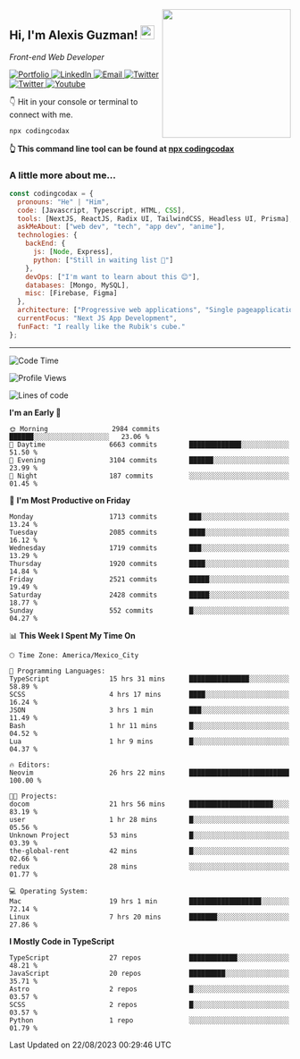 <img align='right' src="https://media.giphy.com/media/M9gbBd9nbDrOTu1Mqx/giphy.gif" width="230">
<h2>Hi, I'm Alexis Guzman! <img src="https://media.giphy.com/media/hvRJCLFzcasrR4ia7z/giphy.gif" width="25px"></h2>
<p><em>Front-end Web Developer</em></p>

<p>
  <a href='https://www.codingcodax.dev' target='_blank'>
    <img alt='Portfolio' src='https://img.shields.io/badge/Portfolio-black?logo=vercel&style=flat-square'>
  </a>
  <a href='https://linkedin.com/in/codingcodax' target='_blank'>
    <img alt='LinkedIn' src='https://img.shields.io/badge/LinkedIn-black?logo=LinkedIn&style=flat-square'>
  </a>
  <a href='mailto:codingcodax@gmail.com' target='_blank'>
    <img alt='Email' src='https://img.shields.io/badge/Email-black?logo=Gmail&style=flat-square'>
  </a>
  <a href='https://twitter.com/codingcodax' target='_blank'>
    <img alt='Twitter' src='https://img.shields.io/badge/Twitter-black?logo=Twitter&style=flat-square'>
  </a>
  <a href='https://www.instagram.com/codingcodax' target='_blank'>
    <img alt='Twitter' src='https://img.shields.io/badge/Instagram-black?logo=Instagram&style=flat-square'>
  </a>
  <a href='https://www.youtube.com/@codingcodax' target='_blank'>
    <img alt='Youtube' src='https://img.shields.io/badge/YouTube-black?logo=Youtube&style=flat-square'>
  </a>
</p>

👇 Hit in your console or terminal to connect with me.

```bash
npx codingcodax 
```
**👆 This command line tool can be found at [npx codingcodax](https://github.com/codingcodax/npx-codingcodax)**

<h3>A little more about me...</h3>

```javascript
const codingcodax = {
  pronouns: "He" | "Him",
  code: [Javascript, Typescript, HTML, CSS],
  tools: [NextJS, ReactJS, Radix UI, TailwindCSS, Headless UI, Prisma],
  askMeAbout: ["web dev", "tech", "app dev", "anime"],
  technologies: {
    backEnd: {
      js: [Node, Express],
      python: ["Still in waiting list 🥲"]
    },
    devOps: ["I'm want to learn about this 😊"],
    databases: [Mongo, MySQL],
    misc: [Firebase, Figma]
  },
  architecture: ["Progressive web applications", "Single pageapplications"],
  currentFocus: "Next JS App Development",
  funFact: "I really like the Rubik's cube."
};
```

---

<!--START_SECTION:waka-->
![Code Time](http://img.shields.io/badge/Code%20Time-1%2C644%20hrs%204%20mins-blue)

![Profile Views](http://img.shields.io/badge/Profile%20Views-16-blue)

![Lines of code](https://img.shields.io/badge/From%20Hello%20World%20I%27ve%20Written-8.1%20million%20lines%20of%20code-blue)

**I'm an Early 🐤** 

```text
🌞 Morning                2984 commits        ██████░░░░░░░░░░░░░░░░░░░   23.06 % 
🌆 Daytime                6663 commits        █████████████░░░░░░░░░░░░   51.50 % 
🌃 Evening                3104 commits        ██████░░░░░░░░░░░░░░░░░░░   23.99 % 
🌙 Night                  187 commits         ░░░░░░░░░░░░░░░░░░░░░░░░░   01.45 % 
```
📅 **I'm Most Productive on Friday** 

```text
Monday                   1713 commits        ███░░░░░░░░░░░░░░░░░░░░░░   13.24 % 
Tuesday                  2085 commits        ████░░░░░░░░░░░░░░░░░░░░░   16.12 % 
Wednesday                1719 commits        ███░░░░░░░░░░░░░░░░░░░░░░   13.29 % 
Thursday                 1920 commits        ████░░░░░░░░░░░░░░░░░░░░░   14.84 % 
Friday                   2521 commits        █████░░░░░░░░░░░░░░░░░░░░   19.49 % 
Saturday                 2428 commits        █████░░░░░░░░░░░░░░░░░░░░   18.77 % 
Sunday                   552 commits         █░░░░░░░░░░░░░░░░░░░░░░░░   04.27 % 
```


📊 **This Week I Spent My Time On** 

```text
🕑︎ Time Zone: America/Mexico_City

💬 Programming Languages: 
TypeScript               15 hrs 31 mins      ███████████████░░░░░░░░░░   58.89 % 
SCSS                     4 hrs 17 mins       ████░░░░░░░░░░░░░░░░░░░░░   16.24 % 
JSON                     3 hrs 1 min         ███░░░░░░░░░░░░░░░░░░░░░░   11.49 % 
Bash                     1 hr 11 mins        █░░░░░░░░░░░░░░░░░░░░░░░░   04.52 % 
Lua                      1 hr 9 mins         █░░░░░░░░░░░░░░░░░░░░░░░░   04.37 % 

🔥 Editors: 
Neovim                   26 hrs 22 mins      █████████████████████████   100.00 % 

🐱‍💻 Projects: 
docom                    21 hrs 56 mins      █████████████████████░░░░   83.19 % 
user                     1 hr 28 mins        █░░░░░░░░░░░░░░░░░░░░░░░░   05.56 % 
Unknown Project          53 mins             █░░░░░░░░░░░░░░░░░░░░░░░░   03.39 % 
the-global-rent          42 mins             █░░░░░░░░░░░░░░░░░░░░░░░░   02.66 % 
redux                    28 mins             ░░░░░░░░░░░░░░░░░░░░░░░░░   01.77 % 

💻 Operating System: 
Mac                      19 hrs 1 min        ██████████████████░░░░░░░   72.14 % 
Linux                    7 hrs 20 mins       ███████░░░░░░░░░░░░░░░░░░   27.86 % 
```

**I Mostly Code in TypeScript** 

```text
TypeScript               27 repos            ████████████░░░░░░░░░░░░░   48.21 % 
JavaScript               20 repos            █████████░░░░░░░░░░░░░░░░   35.71 % 
Astro                    2 repos             █░░░░░░░░░░░░░░░░░░░░░░░░   03.57 % 
SCSS                     2 repos             █░░░░░░░░░░░░░░░░░░░░░░░░   03.57 % 
Python                   1 repo              ░░░░░░░░░░░░░░░░░░░░░░░░░   01.79 % 
```




 Last Updated on 22/08/2023 00:29:46 UTC
<!--END_SECTION:waka-->
